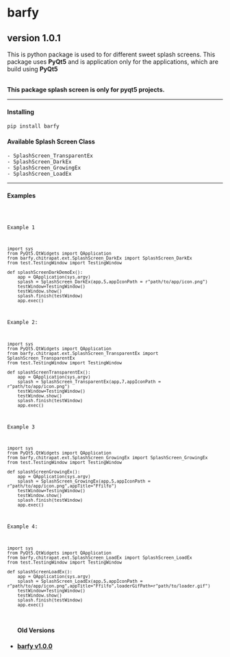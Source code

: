 # barfy
## version 1.0.1

This is python package is used to for different sweet splash screens. 
This package uses <b>PyQt5</b> and is application only for the applications,
which are build using <b>PyQt5</b>

<br><b>This package splash screen is only for pyqt5 projects.</b>

<hr>
<h4>Installing</h4>
<code>pip install barfy</code>


#### Available Splash Screen Class
    - SplashScreen_TransparentEx
    - SplashScreen_DarkEx
    - SplashScreen_GrowingEx
    - SplashScreen_LoadEx

<hr>

#### Examples
<code>

Example 1

    import sys
    from PyQt5.QtWidgets import QApplication
    from barfy.chitrapat.ext.SplashScreen_DarkEx import SplashScreen_DarkEx
    from test.TestingWindow import TestingWindow

    def splashScreenDarkDemoEx():
        app = QApplication(sys.argv)
        splash = SplashScreen_DarkEx(app,5,appIconPath = r"path/to/app/icon.png")
        testWindow=TestingWindow()
        testWindow.show()
        splash.finish(testWindow)
        app.exec()

Example 2:

    import sys
    from PyQt5.QtWidgets import QApplication
    from barfy.chitrapat.ext.SplashScreen_TransparentEx import SplashScreen_TransparentEx
    from test.TestingWindow import TestingWindow

    def splashScreenTransparentEx():
        app = QApplication(sys.argv)
        splash = SplashScreen_TransparentEx(app,7,appIconPath = r"path/to/app/icon.png")
        testWindow=TestingWindow()
        testWindow.show()
        splash.finish(testWindow)
        app.exec()

Example 3

    import sys
    from PyQt5.QtWidgets import QApplication
    from barfy.chitrapat.ext.SplashScreen_GrowingEx import SplashScreen_GrowingEx
    from test.TestingWindow import TestingWindow

    def splashScreenGrowingEx():
        app = QApplication(sys.argv)
        splash = SplashScreen_GrowingEx(app,5,appIconPath = r"path/to/app/icon.png",appTitle="Ffilfo")
        testWindow=TestingWindow()
        testWindow.show()
        splash.finish(testWindow)
        app.exec()

Example 4:

    import sys
    from PyQt5.QtWidgets import QApplication
    from barfy.chitrapat.ext.SplashScreen_LoadEx import SplashScreen_LoadEx
    from test.TestingWindow import TestingWindow

    def splashScreenLoadEx():
        app = QApplication(sys.argv)
        splash = SplashScreen_LoadEx(app,5,appIconPath = r"path/to/app/icon.png",appTitle="Ffilfo",loaderGifPath=r"path/to/loader.gif")
        testWindow=TestingWindow()
        testWindow.show()
        splash.finish(testWindow)
        app.exec()

</code>

<ul><h4>Old Versions<h4>
    <li><a href="https://github.com/ChitreshPratap/barfy/blob/main/README_V1.0.0.md">barfy v1.0.0</a></li>
</ul>

